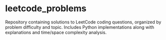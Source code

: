 # leetcode_problems
Repository containing solutions to LeetCode coding questions, organized by problem difficulty and topic. Includes Python implementations along with explanations and time/space complexity analysis.
